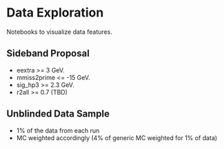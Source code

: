 Data Exploration
===

Notebooks to visualize data features. 

Sideband Proposal
---
+ eextra >= 3 GeV.
+ mmiss2prime <= -15 GeV.
+ sig\_hp3 >= 2.3 GeV.
+ r2all >= 0.7 (TBD)

Unblinded Data Sample
---
+ 1% of the data from each run
+ MC weighted accordingly (4% of generic MC weighted for 1% of data)
